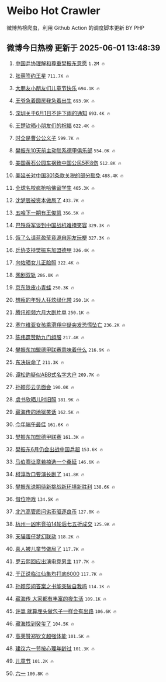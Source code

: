 # Weibo Hot Crawler 



微博热榜爬虫，利用 Github Action 的调度脚本更新 BY PHP 


## 微博今日热榜 更新于 2025-06-01 13:48:39 
1. [中国乒协理解和尊重樊振东意愿](https://s.weibo.com/weibo?q=%23%E4%B8%AD%E5%9B%BD%E4%B9%92%E5%8D%8F%E7%90%86%E8%A7%A3%E5%92%8C%E5%B0%8A%E9%87%8D%E6%A8%8A%E6%8C%AF%E4%B8%9C%E6%84%8F%E6%84%BF%23&t=31&band_rank=1&Refer=top) `1.2M 🔥` 

1. [张萌签约王星](https://s.weibo.com/weibo?q=%E5%BC%A0%E8%90%8C%E7%AD%BE%E7%BA%A6%E7%8E%8B%E6%98%9F&t=31&band_rank=2&Refer=top) `711.7K 🔥` 

1. [大朋友小朋友们儿童节快乐](https://s.weibo.com/weibo?q=%23%E5%A4%A7%E6%9C%8B%E5%8F%8B%E5%B0%8F%E6%9C%8B%E5%8F%8B%E4%BB%AC%E5%84%BF%E7%AB%A5%E8%8A%82%E5%BF%AB%E4%B9%90%23&t=31&band_rank=3&Refer=top) `694.1K 🔥` 

1. [王爷急着圆房我急着出生](https://s.weibo.com/weibo?q=%23%E7%8E%8B%E7%88%B7%E6%80%A5%E7%9D%80%E5%9C%86%E6%88%BF%E6%88%91%E6%80%A5%E7%9D%80%E5%87%BA%E7%94%9F%23&t=31&band_rank=4&Refer=top) `693.9K 🔥` 

1. [深圳关于6月1日不许下雨的通知](https://s.weibo.com/weibo?q=%23%E6%B7%B1%E5%9C%B3%E5%85%B3%E4%BA%8E6%E6%9C%881%E6%97%A5%E4%B8%8D%E8%AE%B8%E4%B8%8B%E9%9B%A8%E7%9A%84%E9%80%9A%E7%9F%A5%23&t=31&band_rank=5&Refer=top) `693.4K 🔥` 

1. [王楚钦晒小朋友们的祝福](https://s.weibo.com/weibo?q=%23%E7%8E%8B%E6%A5%9A%E9%92%A6%E6%99%92%E5%B0%8F%E6%9C%8B%E5%8F%8B%E4%BB%AC%E7%9A%84%E7%A5%9D%E7%A6%8F%23&t=31&band_rank=6&Refer=top) `622.4K 🔥` 

1. [时全是曹公公义子](https://s.weibo.com/weibo?q=%23%E6%97%B6%E5%85%A8%E6%98%AF%E6%9B%B9%E5%85%AC%E5%85%AC%E4%B9%89%E5%AD%90%23&t=31&band_rank=7&Refer=top) `599.7K 🔥` 

1. [樊振东10天前主动联系德甲俱乐部](https://s.weibo.com/weibo?q=%23%E6%A8%8A%E6%8C%AF%E4%B8%9C10%E5%A4%A9%E5%89%8D%E4%B8%BB%E5%8A%A8%E8%81%94%E7%B3%BB%E5%BE%B7%E7%94%B2%E4%BF%B1%E4%B9%90%E9%83%A8%23&t=31&band_rank=8&Refer=top) `554.0K 🔥` 

1. [美国黄石公园车祸致中国公民5死8伤](https://s.weibo.com/weibo?q=%23%E7%BE%8E%E5%9B%BD%E9%BB%84%E7%9F%B3%E5%85%AC%E5%9B%AD%E8%BD%A6%E7%A5%B8%E8%87%B4%E4%B8%AD%E5%9B%BD%E5%85%AC%E6%B0%915%E6%AD%BB8%E4%BC%A4%23&t=31&band_rank=9&Refer=top) `512.8K 🔥` 

1. [美延长对中国301条款关税的部分豁免](https://s.weibo.com/weibo?q=%23%E7%BE%8E%E5%BB%B6%E9%95%BF%E5%AF%B9%E4%B8%AD%E5%9B%BD301%E6%9D%A1%E6%AC%BE%E5%85%B3%E7%A8%8E%E7%9A%84%E9%83%A8%E5%88%86%E8%B1%81%E5%85%8D%23&t=31&band_rank=10&Refer=top) `488.4K 🔥` 

1. [全球名校疯抢哈佛留学生](https://s.weibo.com/weibo?q=%23%E5%85%A8%E7%90%83%E5%90%8D%E6%A0%A1%E7%96%AF%E6%8A%A2%E5%93%88%E4%BD%9B%E7%95%99%E5%AD%A6%E7%94%9F%23&t=31&band_rank=11&Refer=top) `465.3K 🔥` 

1. [沈梦辰被资本做局了](https://s.weibo.com/weibo?q=%E6%B2%88%E6%A2%A6%E8%BE%B0%E8%A2%AB%E8%B5%84%E6%9C%AC%E5%81%9A%E5%B1%80%E4%BA%86&t=31&band_rank=12&Refer=top) `433.7K 🔥` 

1. [五哈下一期有王俊凯](https://s.weibo.com/weibo?q=%23%E4%BA%94%E5%93%88%E4%B8%8B%E4%B8%80%E6%9C%9F%E6%9C%89%E7%8E%8B%E4%BF%8A%E5%87%AF%23&t=31&band_rank=13&Refer=top) `356.5K 🔥` 

1. [巴铁将军谈到中国战机难掩笑容](https://s.weibo.com/weibo?q=%23%E5%B7%B4%E9%93%81%E5%B0%86%E5%86%9B%E8%B0%88%E5%88%B0%E4%B8%AD%E5%9B%BD%E6%88%98%E6%9C%BA%E9%9A%BE%E6%8E%A9%E7%AC%91%E5%AE%B9%23&t=31&band_rank=14&Refer=top) `329.3K 🔥` 

1. [饿了么请蓝盈莹竟源自网友玩梗](https://s.weibo.com/weibo?q=%23%E9%A5%BF%E4%BA%86%E4%B9%88%E8%AF%B7%E8%93%9D%E7%9B%88%E8%8E%B9%E7%AB%9F%E6%BA%90%E8%87%AA%E7%BD%91%E5%8F%8B%E7%8E%A9%E6%A2%97%23&t=31&band_rank=15&Refer=top) `327.3K 🔥` 

1. [乒协支持樊振东加盟德甲](https://s.weibo.com/weibo?q=%23%E4%B9%92%E5%8D%8F%E6%94%AF%E6%8C%81%E6%A8%8A%E6%8C%AF%E4%B8%9C%E5%8A%A0%E7%9B%9F%E5%BE%B7%E7%94%B2%23&t=31&band_rank=16&Refer=top) `326.4K 🔥` 

1. [向佐晒女儿正脸照](https://s.weibo.com/weibo?q=%23%E5%90%91%E4%BD%90%E6%99%92%E5%A5%B3%E5%84%BF%E6%AD%A3%E8%84%B8%E7%85%A7%23&t=31&band_rank=17&Refer=top) `322.4K 🔥` 

1. [网剧双轨](https://s.weibo.com/weibo?q=%E7%BD%91%E5%89%A7%E5%8F%8C%E8%BD%A8&t=31&band_rank=18&Refer=top) `286.0K 🔥` 

1. [京东铁皮小青蛙](https://s.weibo.com/weibo?q=%23%E4%BA%AC%E4%B8%9C%E9%93%81%E7%9A%AE%E5%B0%8F%E9%9D%92%E8%9B%99%23&t=31&band_rank=19&Refer=top) `250.3K 🔥` 

1. [想瘦的年轻人狂炫绿化带](https://s.weibo.com/weibo?q=%23%E6%83%B3%E7%98%A6%E7%9A%84%E5%B9%B4%E8%BD%BB%E4%BA%BA%E7%8B%82%E7%82%AB%E7%BB%BF%E5%8C%96%E5%B8%A6%23&t=31&band_rank=20&Refer=top) `250.1K 🔥` 

1. [腾讯视频六月大剧片单](https://s.weibo.com/weibo?q=%23%E8%85%BE%E8%AE%AF%E8%A7%86%E9%A2%91%E5%85%AD%E6%9C%88%E5%A4%A7%E5%89%A7%E7%89%87%E5%8D%95%23&t=31&band_rank=21&Refer=top) `250.1K 🔥` 

1. [塞尔维亚女孩乘滑翔伞疑突发恐慌坠亡](https://s.weibo.com/weibo?q=%23%E5%A1%9E%E5%B0%94%E7%BB%B4%E4%BA%9A%E5%A5%B3%E5%AD%A9%E4%B9%98%E6%BB%91%E7%BF%94%E4%BC%9E%E7%96%91%E7%AA%81%E5%8F%91%E6%81%90%E6%85%8C%E5%9D%A0%E4%BA%A1%23&t=31&band_rank=22&Refer=top) `236.2K 🔥` 

1. [陈伟霆赞助九门组服](https://s.weibo.com/weibo?q=%E9%99%88%E4%BC%9F%E9%9C%86%E8%B5%9E%E5%8A%A9%E4%B9%9D%E9%97%A8%E7%BB%84%E6%9C%8D&t=31&band_rank=23&Refer=top) `217.4K 🔥` 

1. [樊振东加盟德甲联赛意味着什么](https://s.weibo.com/weibo?q=%23%E6%A8%8A%E6%8C%AF%E4%B8%9C%E5%8A%A0%E7%9B%9F%E5%BE%B7%E7%94%B2%E8%81%94%E8%B5%9B%E6%84%8F%E5%91%B3%E7%9D%80%E4%BB%80%E4%B9%88%23&t=31&band_rank=24&Refer=top) `216.9K 🔥` 

1. [东决玩命了](https://s.weibo.com/weibo?q=%23%E4%B8%9C%E5%86%B3%E7%8E%A9%E5%91%BD%E4%BA%86%23&t=31&band_rank=25&Refer=top) `211.3K 🔥` 

1. [谭松韵疑似ABB式名字大户](https://s.weibo.com/weibo?q=%E8%B0%AD%E6%9D%BE%E9%9F%B5%E7%96%91%E4%BC%BCABB%E5%BC%8F%E5%90%8D%E5%AD%97%E5%A4%A7%E6%88%B7&t=31&band_rank=26&Refer=top) `209.7K 🔥` 

1. [孙颖莎云见面会](https://s.weibo.com/weibo?q=%E5%AD%99%E9%A2%96%E8%8E%8E%E4%BA%91%E8%A7%81%E9%9D%A2%E4%BC%9A&t=31&band_rank=27&Refer=top) `190.0K 🔥` 

1. [虞书欣晒儿时旧照](https://s.weibo.com/weibo?q=%23%E8%99%9E%E4%B9%A6%E6%AC%A3%E6%99%92%E5%84%BF%E6%97%B6%E6%97%A7%E7%85%A7%23&t=31&band_rank=28&Refer=top) `181.9K 🔥` 

1. [藏海传的地狱笑话](https://s.weibo.com/weibo?q=%E8%97%8F%E6%B5%B7%E4%BC%A0%E7%9A%84%E5%9C%B0%E7%8B%B1%E7%AC%91%E8%AF%9D&t=31&band_rank=29&Refer=top) `162.5K 🔥` 

1. [今年端午最佳](https://s.weibo.com/weibo?q=%E4%BB%8A%E5%B9%B4%E7%AB%AF%E5%8D%88%E6%9C%80%E4%BD%B3&t=31&band_rank=30&Refer=top) `161.6K 🔥` 

1. [樊振东加盟德甲联赛](https://s.weibo.com/weibo?q=%23%E6%A8%8A%E6%8C%AF%E4%B8%9C%E5%8A%A0%E7%9B%9F%E5%BE%B7%E7%94%B2%E8%81%94%E8%B5%9B%23&t=31&band_rank=31&Refer=top) `161.3K 🔥` 

1. [樊振东6月仍会出战中国乒超](https://s.weibo.com/weibo?q=%23%E6%A8%8A%E6%8C%AF%E4%B8%9C6%E6%9C%88%E4%BB%8D%E4%BC%9A%E5%87%BA%E6%88%98%E4%B8%AD%E5%9B%BD%E4%B9%92%E8%B6%85%23&t=31&band_rank=32&Refer=top) `153.6K 🔥` 

1. [马伯骞让章若楠选一个桑延](https://s.weibo.com/weibo?q=%23%E9%A9%AC%E4%BC%AF%E9%AA%9E%E8%AE%A9%E7%AB%A0%E8%8B%A5%E6%A5%A0%E9%80%89%E4%B8%80%E4%B8%AA%E6%A1%91%E5%BB%B6%23&t=31&band_rank=33&Refer=top) `146.6K 🔥` 

1. [柯淳改口要演长剧了](https://s.weibo.com/weibo?q=%E6%9F%AF%E6%B7%B3%E6%94%B9%E5%8F%A3%E8%A6%81%E6%BC%94%E9%95%BF%E5%89%A7%E4%BA%86&t=31&band_rank=34&Refer=top) `141.8K 🔥` 

1. [樊振东说期待新挑战新环境新胜利](https://s.weibo.com/weibo?q=%23%E6%A8%8A%E6%8C%AF%E4%B8%9C%E8%AF%B4%E6%9C%9F%E5%BE%85%E6%96%B0%E6%8C%91%E6%88%98%E6%96%B0%E7%8E%AF%E5%A2%83%E6%96%B0%E8%83%9C%E5%88%A9%23&t=31&band_rank=35&Refer=top) `138.6K 🔥` 

1. [借位吻戏](https://s.weibo.com/weibo?q=%E5%80%9F%E4%BD%8D%E5%90%BB%E6%88%8F&t=31&band_rank=36&Refer=top) `134.5K 🔥` 

1. [北汽高管质问劣币驱逐良币](https://s.weibo.com/weibo?q=%23%E5%8C%97%E6%B1%BD%E9%AB%98%E7%AE%A1%E8%B4%A8%E9%97%AE%E5%8A%A3%E5%B8%81%E9%A9%B1%E9%80%90%E8%89%AF%E5%B8%81%23&t=31&band_rank=37&Refer=top) `127.0K 🔥` 

1. [杭州一凶宅竞拍14轮后七五折成交](https://s.weibo.com/weibo?q=%23%E6%9D%AD%E5%B7%9E%E4%B8%80%E5%87%B6%E5%AE%85%E7%AB%9E%E6%8B%8D14%E8%BD%AE%E5%90%8E%E4%B8%83%E4%BA%94%E6%8A%98%E6%88%90%E4%BA%A4%23&t=31&band_rank=38&Refer=top) `125.9K 🔥` 

1. [天猫蛋仔梦幻联动](https://s.weibo.com/weibo?q=%23%E5%A4%A9%E7%8C%AB%E8%9B%8B%E4%BB%94%E6%A2%A6%E5%B9%BB%E8%81%94%E5%8A%A8%23&t=31&band_rank=39&Refer=top) `118.2K 🔥` 

1. [喜人被儿童节做局了](https://s.weibo.com/weibo?q=%23%E5%96%9C%E4%BA%BA%E8%A2%AB%E5%84%BF%E7%AB%A5%E8%8A%82%E5%81%9A%E5%B1%80%E4%BA%86%23&t=31&band_rank=40&Refer=top) `117.7K 🔥` 

1. [罗云熙回应出演电竞男主](https://s.weibo.com/weibo?q=%E7%BD%97%E4%BA%91%E7%86%99%E5%9B%9E%E5%BA%94%E5%87%BA%E6%BC%94%E7%94%B5%E7%AB%9E%E7%94%B7%E4%B8%BB&t=31&band_rank=41&Refer=top) `117.7K 🔥` 

1. [于正说临江仙集均打底6000](https://s.weibo.com/weibo?q=%23%E4%BA%8E%E6%AD%A3%E8%AF%B4%E4%B8%B4%E6%B1%9F%E4%BB%99%E9%9B%86%E5%9D%87%E6%89%93%E5%BA%956000%23&t=31&band_rank=42&Refer=top) `117.7K 🔥` 

1. [孙颖莎问答案之书能突破自我吗](https://s.weibo.com/weibo?q=%23%E5%AD%99%E9%A2%96%E8%8E%8E%E9%97%AE%E7%AD%94%E6%A1%88%E4%B9%8B%E4%B9%A6%E8%83%BD%E7%AA%81%E7%A0%B4%E8%87%AA%E6%88%91%E5%90%97%23&t=31&band_rank=43&Refer=top) `114.1K 🔥` 

1. [藏海传 大家都有丰富的夜生活](https://s.weibo.com/weibo?q=%E8%97%8F%E6%B5%B7%E4%BC%A0%20%E5%A4%A7%E5%AE%B6%E9%83%BD%E6%9C%89%E4%B8%B0%E5%AF%8C%E7%9A%84%E5%A4%9C%E7%94%9F%E6%B4%BB&t=31&band_rank=44&Refer=top) `109.1K 🔥` 

1. [许嵩 就算埋头做包子一样会有出路](https://s.weibo.com/weibo?q=%E8%AE%B8%E5%B5%A9%20%E5%B0%B1%E7%AE%97%E5%9F%8B%E5%A4%B4%E5%81%9A%E5%8C%85%E5%AD%90%E4%B8%80%E6%A0%B7%E4%BC%9A%E6%9C%89%E5%87%BA%E8%B7%AF&t=31&band_rank=45&Refer=top) `106.6K 🔥` 

1. [藏海找到癸玺了](https://s.weibo.com/weibo?q=%23%E8%97%8F%E6%B5%B7%E6%89%BE%E5%88%B0%E7%99%B8%E7%8E%BA%E4%BA%86%23&t=31&band_rank=46&Refer=top) `104.5K 🔥` 

1. [高芙赞郑钦文超强体能](https://s.weibo.com/weibo?q=%23%E9%AB%98%E8%8A%99%E8%B5%9E%E9%83%91%E9%92%A6%E6%96%87%E8%B6%85%E5%BC%BA%E4%BD%93%E8%83%BD%23&t=31&band_rank=47&Refer=top) `101.5K 🔥` 

1. [建议六一节按心理年龄过](https://s.weibo.com/weibo?q=%23%E5%BB%BA%E8%AE%AE%E5%85%AD%E4%B8%80%E8%8A%82%E6%8C%89%E5%BF%83%E7%90%86%E5%B9%B4%E9%BE%84%E8%BF%87%23&t=31&band_rank=48&Refer=top) `101.3K 🔥` 

1. [儿童节](https://s.weibo.com/weibo?q=%E5%84%BF%E7%AB%A5%E8%8A%82&t=31&band_rank=49&Refer=top) `101.2K 🔥` 

1. [六一](https://s.weibo.com/weibo?q=%E5%85%AD%E4%B8%80&t=31&band_rank=50&Refer=top) `100.8K 🔥` 

